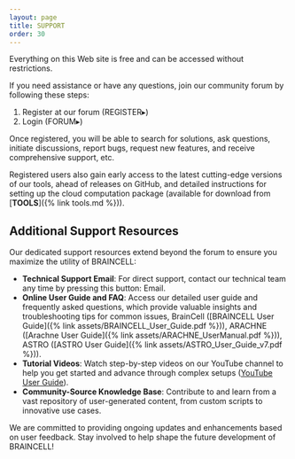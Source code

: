```yaml
---
layout: page
title: SUPPORT
order: 30
---
```


Everything on this Web site is free and can be accessed without restrictions.

If you need assistance or have any questions, join our community forum by following these steps:

1. Register at our forum (REGISTER▸)
2. Login (FORUM▸)

Once registered, you will be able to search for solutions, ask questions, initiate discussions, report bugs, request
new features, and receive comprehensive support, etc. 

Registered users also gain early access to the latest cutting-edge versions of our tools, 
ahead of releases on GitHub, and detailed instructions for setting up the cloud computation package
(available for download from [**TOOLS**]({% link tools.md %})). 


## Additional Support Resources

Our dedicated support resources extend beyond the forum to ensure you maximize the utility of BRAINCELL:

- **Technical Support Email**: For direct support, contact our technical team any time by pressing this button:
<span class="about-email" onclick="openEmailClient()">Email</span>.
- **Online User Guide and FAQ**: Access our detailed user guide and frequently asked questions, 
which provide valuable insights and troubleshooting tips for common issues, 
BrainCell ([BRAINCELL User Guide]({% link assets/BRAINCELL_User_Guide.pdf %})), 
ARACHNE ([Arachne User Guide]({% link assets/ARACHNE_UserManual.pdf %})), 
ASTRO ([ASTRO User Guide]({% link assets/ASTRO_User_Guide_v7.pdf %})).
- **Tutorial Videos**: Watch step-by-step videos on our YouTube channel to help you get started
and advance through complex setups ([YouTube User Guide](https://www.youtube.com/watch?v=sCMdTD4Q2OA%3C)).
- **Community-Source Knowledge Base**: Contribute to and learn from a vast repository of 
user-generated content, from custom scripts to innovative use cases.

We are committed to providing ongoing updates and enhancements based on user feedback. 
Stay involved to help shape the future development of BRAINCELL!

<script>
function openEmailClient() {
  function oES() {
    var empty = '' + ' ' + String.fromCharCode(32); 
    return empty.trim();
  }

  function genEmail() {
    var user = 'sav'+oES()+'tch'+oES()+'enko';
    var s1 = String.fromCharCode(64);
    var s2 = String.fromCharCode(46);
    var domain = 'ya'+oES()+'hoo' + s2 + 'com';
    return user + s1 + oES() + domain;
  }

  window.location.href = 'mailto:' + genEmail();
}
</script>

